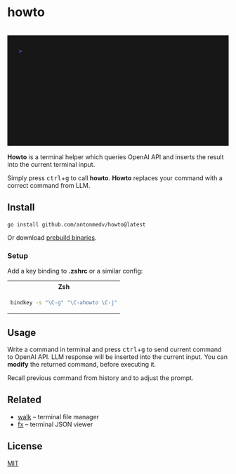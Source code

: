 # howto

<p align="center">
  <br>
  <img src=".github/images/demo.gif" width="600" alt="walk demo">
  <br>
</p>

**Howto** is a terminal helper which queries OpenAI API and inserts the result into the current terminal input.

Simply press <kbd>ctrl</kbd>+<kbd>g</kbd> to call **howto**. **Howto** replaces your command with a correct command from LLM.

## Install

```
go install github.com/antonmedv/howto@latest
```

Or download [prebuild binaries](https://github.com/antonmedv/howto/releases).

### Setup

Add a key binding to **.zshrc** or a similar config:

<table>
<tr>
  <th> Zsh </th>
</tr>
<tr>
<td>

```bash
bindkey -s "\C-g" "\C-ahowto \C-j"
```

</td>
</tr>
</table>

## Usage

Write a command in terminal and press <kbd>ctrl</kbd>+<kbd>g</kbd> to send current command to OpenAI API.
LLM response will be inserted into the current input. You can **modify** the returned command,
before executing it.

Recall previous command from history and to adjust the prompt.

## Related

- [walk](https://github.com/antonmedv/walk) – terminal file manager
- [fx](https://github.com/antonmedv/fx) – terminal JSON viewer

## License

[MIT](LICENSE)

